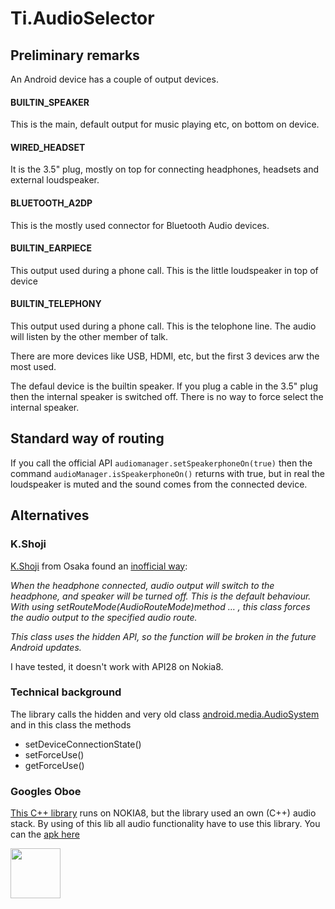 # Ti.AudioSelector

## Preliminary remarks

An Android device has a couple of output devices.

#### BUILTIN_SPEAKER
 
This is the main, default output for music playing etc, on bottom on device.

#### WIRED_HEADSET 

It is the 3.5" plug, mostly on top for connecting headphones, headsets and external loudspeaker.

#### BLUETOOTH_A2DP

This is the mostly used connector for Bluetooth Audio devices.

#### BUILTIN_EARPIECE
This output used during a phone call. This is the little loudspeaker in top of device


#### BUILTIN_TELEPHONY
This output used during a phone call. This is the telophone line. The audio will listen by the other member of talk.


There are more devices like  USB, HDMI, etc, but the first 3 devices arw the most used.

The defaul device is the builtin speaker. If you plug a cable in the 3.5" plug then the internal speaker is switched off. There is no way to force select the internal speaker. 

## Standard way of routing

If you call the official API `audiomanager.setSpeakerphoneOn(true)`  then the command 
`audioManager.isSpeakerphoneOn()` returns with true, but in real the loudspeaker is muted and the sound comes from the connected  device. 

## Alternatives

### K.Shoji

[K.Shoji](https://github.com/kshoji) from Osaka found an [inofficial way](https://github.com/kshoji/Android-Audio-Router): 

_When the headphone connected, audio output will switch to the headphone, and speaker will be turned off. This is the default behaviour. With using setRouteMode(AudioRouteMode)method … , this class forces the audio output to the specified audio route._

_This class uses the hidden API, so the function will be broken in the future Android updates._

I have tested, it doesn't work with API28 on Nokia8.

### Technical background

The library calls the hidden and very old class [android.media.AudioSystem](https://android.googlesource.com/platform/frameworks/base/+/b267554/media/java/android/media/AudioSystem.java) and in this class the methods

* setDeviceConnectionState()
* setForceUse()
* getForceUse()

### Googles Oboe

[This C++ library](https://github.com/google/oboe/tree/master/samples/hello-oboe) runs on NOKIA8, but the library used an own (C++) audio stack. By using of this lib all audio functionality have to use this library. You can the [apk here](https://github.com/AppWerft/Ti.AudioRouter/blob/master/oboe.apk?raw=true) 

<img src="https://api.qrserver.com/v1/create-qr-code/?data=https%3A%2F%2Fbit.ly%2F2uUe7wD&size=220x220&margin=0" width="80" />

